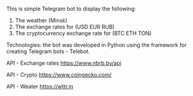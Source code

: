 This is simple Telegram bot to display the following: 
1) The weather (Minsk) 
2) The exchange rates for (USD EUR RUB) 
3) The cryptocurrency exchange rate for (BTC ETH TON)

Technologies: the bot was developed in Python using the framework for 
creating Telegram bots - Telebot.

API - Exchange rates https://www.nbrb.by/api

API - Crypto https://www.coingecko.com/

API - Weater https://wttr.in
